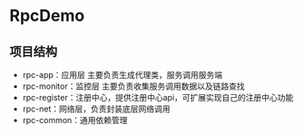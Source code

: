 # RpcDemo

## 项目结构

* rpc-app：应用层 主要负责生成代理类，服务调用服务端
* rpc-monitor：监控层 主要负责收集服务调用数据以及链路查找
* rpc-register：注册中心，提供注册中心api，可扩展实现自己的注册中心功能
* rpc-net：网络层，负责封装底层网络调用
* rpc-common：通用依赖管理